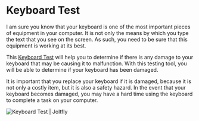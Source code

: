 # Keyboard Test
I am sure you know that your keyboard is one of the most important pieces of equipment in your computer. It is not only the means by which you type the text that you see on the screen. As such, you need to be sure that this equipment is working at its best. 

This [Keyboard Test](https://joltfly.com/keyboard-test/) will help you to determine if there is any damage to your keyboard that may be causing it to malfunction. With this testing tool, you will be able to determine if your keyboard has been damaged. 

It is important that you replace your keyboard if it is damaged, because it is not only a costly item, but it is also a safety hazard. In the event that your keyboard becomes damaged, you may have a hard time using the keyboard to complete a task on your computer.

![Keyboard Test | Joltfly](https://joltfly.com/wp-content/uploads/2021/08/Joltfly-Ultimate-Keyboard-Test-Features.png)
